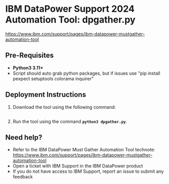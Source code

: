 # IBM DataPower Support 2024 Automation Tool: dpgather.py
https://www.ibm.com/support/pages/ibm-datapower-mustgather-automation-tool

## Pre-Requisites

- **Python3 3.11+**
- Script should auto grab python packages, but if issues use "pip install pexpect setuptools colorama inquirer"

## Deployment Instructions

1.  Download the tool using the following command:
```shell command: curl -L -O https://raw.githubusercontent.com/ibm-datapower/datapower-tools/master/DPGather/dpgather.py
```
2.  Run the tool using the command **`python3 dpgather.py`**.

## Need help?

-  Refer to the IBM DataPower Must Gather Automation Tool technote: https://www.ibm.com/support/pages/ibm-datapower-mustgather-automation-tool
-  Open a ticket with IBM Support in the IBM DataPower product
-  If you do not have access to IBM Support, report an issue to submit any feedback

